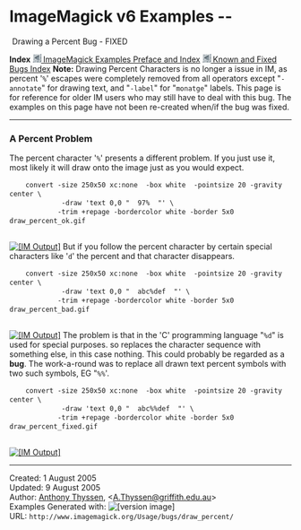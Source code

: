 # ImageMagick v6 Examples --  
 ![](../../img_www/space.gif) Drawing a Percent Bug - FIXED

**Index**
[![](../../img_www/granitesm_left.gif) ImageMagick Examples Preface and Index](../../)
[![](../../img_www/granitesm_left.gif) Known and Fixed Bugs Index](../)
**Note:** Drawing Percent Characters is no longer a issue in IM, as percent '`%`' escapes were completely removed from all operators except "`-annotate`" for drawing text, and "`-label`" for "`monatge`" labels.
This page is for reference for older IM users who may still have to deal with this bug. The examples on this page have not been re-created when/if the bug was fixed.

------------------------------------------------------------------------

### A Percent Problem

The percent character '`%`' presents a different problem. If you just use it, most likely it will draw onto the image just as you would expect.
  
        convert -size 250x50 xc:none  -box white  -pointsize 20 -gravity center \
                 -draw 'text 0,0 "  97%  "' \
                -trim +repage -bordercolor white -border 5x0  draw_percent_ok.gif
     

  
[![\[IM Output\]](draw_percent_ok.gif)](draw_percent_ok.gif)
But if you follow the percent character by certain special characters like '`d`' the percent and that character disappears.
  
        convert -size 250x50 xc:none  -box white  -pointsize 20 -gravity center \
                 -draw 'text 0,0 "  abc%def  "' \
                -trim +repage -bordercolor white -border 5x0  draw_percent_bad.gif
     

  
[![\[IM Output\]](draw_percent_bad.gif)](draw_percent_bad.gif)
The problem is that in the 'C' programming language "`%d`" is used for special purposes. so replaces the character sequence with something else, in this case nothing. This could probably be regarded as a **bug**.
The work-a-round was to replace all drawn text percent symbols with two such symbols, EG "`%%`'.
  
        convert -size 250x50 xc:none  -box white  -pointsize 20 -gravity center \
                 -draw 'text 0,0 "  abc%%def  "' \
                -trim +repage -bordercolor white -border 5x0  draw_percent_fixed.gif
     

  
[![\[IM Output\]](draw_percent_fixed.gif)](draw_percent_fixed.gif)

------------------------------------------------------------------------

Created: 1 August 2005  
 Updated: 9 August 2005  
 Author: [Anthony Thyssen](http://www.ict.griffith.edu.au/anthony/anthony.html), &lt;[A.Thyssen@griffith.edu.au](http://www.ict.griffith.edu.au/anthony/mail.shtml)&gt;  
 Examples Generated with: ![\[version image\]](version.gif)  
 URL: `http://www.imagemagick.org/Usage/bugs/draw_percent/`
